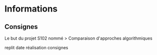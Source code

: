 # Informations

## Consignes

Le but du projet S102 nommé > Comparaison d'approches algorithmiques


replit
date réalisation
consignes
